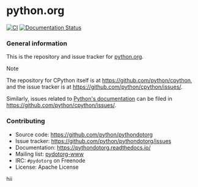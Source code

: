 # python.org

[![CI](https://github.com/python/pythondotorg/actions/workflows/ci.yml/badge.svg)](https://github.com/python/pythondotorg/actions/workflows/ci.yml)
[![Documentation Status](https://readthedocs.org/projects/pythondotorg/badge/?version=latest)](https://pythondotorg.readthedocs.io/?badge=latest)

### General information

This is the repository and issue tracker for [python.org](https://www.python.org). 

> [!NOTE]
> The repository for CPython itself is at https://github.com/python/cpython, and the 
> issue tracker is at https://github.com/python/cpython/issues/. 
> 
> Similarly, issues related to [Python's documentation](https://docs.python.org) can be filed in
> https://github.com/python/cpython/issues/.

### Contributing

* Source code: https://github.com/python/pythondotorg
* Issue tracker: https://github.com/python/pythondotorg/issues
* Documentation: https://pythondotorg.readthedocs.io/
* Mailing list: [pydotorg-www](https://mail.python.org/mailman/listinfo/pydotorg-www)
* IRC: `#pydotorg` on Freenode
* License: Apache License

hii
